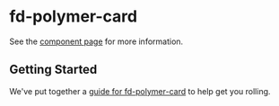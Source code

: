fd-polymer-card
================

See the [component page](http://freedomotic.github.io/fd-polymer-card) for more information.

## Getting Started

We've put together a [guide for fd-polymer-card](http://www.polymer-project.org/docs/start/reusableelements.html) to help get you rolling.
